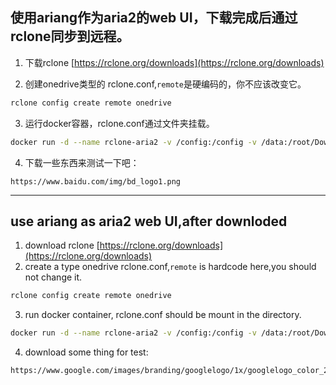 

## 使用ariang作为aria2的web UI，下载完成后通过rclone同步到远程。

1. 下载rclone [https://rclone.org/downloads](https://rclone.org/downloads) 

2. 创建onedrive类型的 rclone.conf,`remote`是硬编码的，你不应该改变它。
```bash
rclone config create remote onedrive
```
3. 运行docker容器，rclone.conf通过文件夹挂载。
```bash
docker run -d --name rclone-aria2 -v /config:/config -v /data:/root/Download -p 2015:2015 -p 6800:6800 huangzulin/rclone-aria2
```

4. 下载一些东西来测试一下吧：
```
https://www.baidu.com/img/bd_logo1.png
```
---
## use ariang as aria2 web UI,after downloded
1. download rclone [https://rclone.org/downloads](https://rclone.org/downloads)  
2. create a type onedrive rclone.conf,`remote` is hardcode here,you should not change it.  
```bash
rclone config create remote onedrive
```
3. run docker container, rclone.conf should be mount in the directory.   
```bash
docker run -d --name rclone-aria2 -v /config:/config -v /data:/root/Download -p 2015:2015 -p 6800:6800 huangzulin/rclone-aria2
```
4. download some thing for test:   
```
https://www.google.com/images/branding/googlelogo/1x/googlelogo_color_272x92dp.png
```